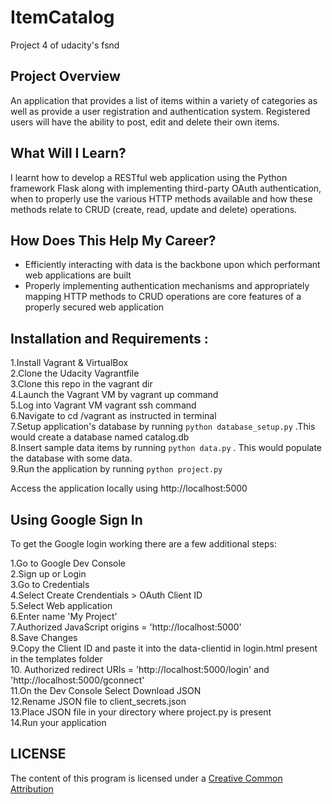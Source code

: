 # ItemCatalog
Project 4 of udacity's fsnd

## Project Overview
An application that provides a list of items within a variety of categories as well as provide a user registration and authentication system. Registered users will have the ability to post, edit and delete their own items.

## What Will I Learn?
I learnt how to develop a RESTful web application using the Python framework Flask along with implementing third-party OAuth authentication, when to properly use the various HTTP methods available and how these methods relate to CRUD (create, read, update and delete) operations.

## How Does This Help My Career?
* Efficiently interacting with data is the backbone upon which performant web applications are built
* Properly implementing authentication mechanisms and appropriately mapping HTTP methods to CRUD operations are core features of a properly secured web application


## Installation and Requirements :

1.Install Vagrant & VirtualBox <br>
2.Clone the Udacity Vagrantfile <br>
3.Clone this repo in the vagrant dir <br>
4.Launch the Vagrant VM by vagrant up command <br>
5.Log into Vagrant VM vagrant ssh command <br>
6.Navigate to cd /vagrant as instructed in terminal <br>
7.Setup application's database by running ```python database_setup.py``` .This would create a database named catalog.db <br>
8.Insert sample data items by running ```python data.py``` . This would populate the database with some data. <br>
9.Run the application by running ```python project.py``` <br>

Access the application locally using http://localhost:5000


## Using Google Sign In
To get the Google login working there are a few additional steps:

1.Go to Google Dev Console <br>
2.Sign up or Login <br>
3.Go to Credentials <br>
4.Select Create Crendentials > OAuth Client ID <br>
5.Select Web application <br>
6.Enter name 'My Project' <br>
7.Authorized JavaScript origins = 'http://localhost:5000' <br>
8.Save Changes <br>
9.Copy the Client ID and paste it into the data-clientid in login.html present in the templates folder <br>
10. Authorized redirect URIs = 'http://localhost:5000/login' and 'http://localhost:5000/gconnect' <br>
11.On the Dev Console Select Download JSON <br>
12.Rename JSON file to client_secrets.json <br>
13.Place JSON file in your directory where project.py is present <br>
14.Run your application

## LICENSE
The content of this program is licensed under a <a href="https://creativecommons.org/licenses/by/2.0/">Creative Common Attribution</a>
